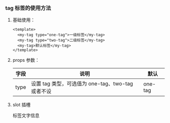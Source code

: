 ### tag 标签的使用方法

1. 基础使用：

   ```vue
   <template>
     <my-tag type="one-tag">一级标签</my-tag>
     <my-tag type="two-tag">二级标签</my-tag>
     <my-tag>默认标签</my-tag>
   </template>
   ```

2. props 参数：

   | 字段 | 说明                                              | 默认    |
   | ---- | ------------------------------------------------- | ------- |
   | type | 设置 tag 类型，可选值为 one-tag、two-tag 或者不设 | one-tag |

3. slot 插槽

   标签文字信息
